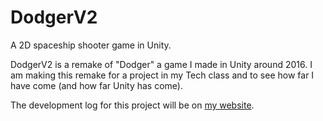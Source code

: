# DodgerV2
A 2D spaceship shooter game in Unity.

DodgerV2 is a remake of "Dodger" a game I made in Unity around 2016. I am making this remake for a project in my Tech class and to see how far I have come (and how far Unity has come).

The development log for this project will be on [my website](TheGrimsey.net).
